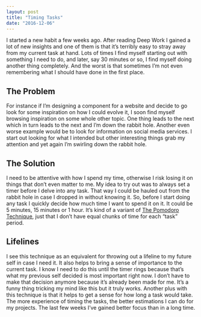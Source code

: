 ```yaml
---
layout: post
title: "Timing Tasks"
date: "2016-12-06"
---
```


I started a new habit a few weeks ago. After reading Deep Work I gained a lot of new insights and one of them is that it’s terribly easy to stray away from my current task at hand. Lots of times I find myself starting out with something I need to do, and later, say 30 minutes or so, I find myself doing another thing completely. And the worst is that sometimes I’m not even remembering what I should have done in the first place.

## The Problem
For instance if I’m designing a component for a website and decide to go look for some inspiration on how I could evolve it, I soon find myself browsing inspiration on some whole other topic. One thing leads to the next which in turn leads to the next and I’m down the rabbit hole. Another even worse example would be to look for information on social media services. I start out looking for what I intended but other interesting things grab my attention and yet again I’m swirling down the rabbit hole.

## The Solution
I need to be attentive with how I spend my time, otherwise I risk losing it on things that don’t even matter to me. My idea to try out was to always set a timer before I delve into any task. That way I could be hauled out from the rabbit hole in case I dropped in without knowing it. So, before I start doing any task I quickly decide how much time I want to spend it on it. It could be 5 minutes, 15 minutes or 1 hour. It’s kind of a variant of [The Pomodoro Technique](http://cirillocompany.de/pages/pomodoro-technique), just that I don’t have equal chunks of time for each “task” period.

## Lifelines
I see this technique as an equivalent for throwing out a lifeline to my future self in case I need it. It also helps to bring a sense of importance to the current task. I know I need to do this until the timer rings because that’s what my previous self decided is most important right now. I don’t have to make that decision anymore because it’s already been made for me. It’s a funny thing tricking my mind like this but it truly works. Another plus with this technique is that it helps to get a sense for how long a task would take. The more experience of timing the tasks, the better estimations I can do for my projects. The last few weeks I’ve gained better focus than in a long time.
